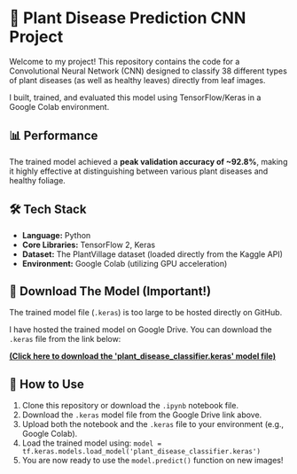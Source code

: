 # 🌿 Plant Disease Prediction CNN Project

Welcome to my project! This repository contains the code for a Convolutional Neural Network (CNN) designed to classify 38 different types of plant diseases (as well as healthy leaves) directly from leaf images.

I built, trained, and evaluated this model using TensorFlow/Keras in a Google Colab environment.

## 📊 Performance
The trained model achieved a **peak validation accuracy of ~92.8%**, making it highly effective at distinguishing between various plant diseases and healthy foliage.

## 🛠️ Tech Stack
* **Language:** Python
* **Core Libraries:** TensorFlow 2, Keras
* **Dataset:** The PlantVillage dataset (loaded directly from the Kaggle API)
* **Environment:** Google Colab (utilizing GPU acceleration)

## 🚀 Download The Model (Important!)
The trained model file (`.keras`) is too large to be hosted directly on GitHub.

I have hosted the trained model on Google Drive. You can download the `.keras` file from the link below:

**[ (Click here to download the 'plant_disease_classifier.keras' model file) ]( <PASTE YOUR GOOGLE DRIVE SHARE LINK HERE> )**

## 📖 How to Use
1.  Clone this repository or download the `.ipynb` notebook file.
2.  Download the `.keras` model file from the Google Drive link above.
3.  Upload both the notebook and the `.keras` file to your environment (e.g., Google Colab).
4.  Load the trained model using:
    `model = tf.keras.models.load_model('plant_disease_classifier.keras')`
5.  You are now ready to use the `model.predict()` function on new images!
